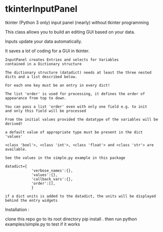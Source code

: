 # tkinterInputPanel
tkinter (Python 3 only) input panel (nearly) without tkinter programming

This class allows you to build an editing GUI based on your data.

Inputs update your data automatically.

It saves a lot of coding for a GUI in tkinter.

    InputPanel creates Entries and selects for Variables
    contained in a Dictionary structure
    
    The dictionary structure (datadict) needs at least the three nested dicts and a list described below. 
    
    For each one key must be an entry in every dict!
    
    The list 'order' is used for processing, it defines the order of appearance from top to down.
    
    You can pass a list 'order' even with only one field e.g. to init
    and only this field will be processed
    
    From the initial values provided the datatype of the variables will be derived!
    
    a default value of appropriate type must be present in the dict 'values'
     
    <class 'bool'>, <class 'int'>, <class 'float'> and <class 'str'> are available.
    
    See the values in the simple.py example in this package
    
    datadict={
                'verbose_names':{},
                'values':{},
                'callback_vars':{},
                'order':[],
                }
    
    if a dict units is added to the datadict, the units will be displayed behind the entry widgets
    
Installation :
   
   clone this repo
   go to its root directory 
   pip install .
   then run python examples/simple.py to test if it works


   
